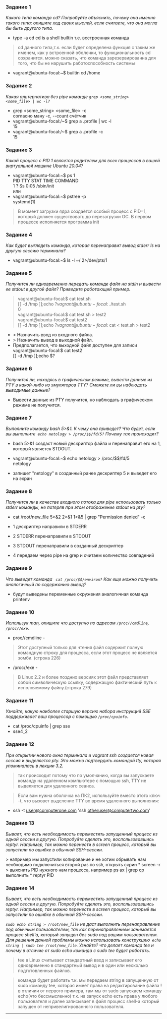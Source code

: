 ### Задание 1
<i>Какого типа команда cd? Попробуйте объяснить, почему она именно такого типа: опишите ход своих мыслей, если считаете, что она могла бы быть другого типа.</i>
* type -a cd
cd is a shell builtin
т.е. всстроенная команда

> cd данного типа,т.к. если будет определена функция с таким же именем,
как у встроенной оболочки, то функциональность cd сохранится.
можно сказать, что команда зарезервированна для того,
что бы не нарушить работоспособность системы

* vagrant@ubuntu-focal:~$ builtin cd /home

### Задание 2
<i>Какая альтернатива без pipe команде <code>grep <some_string> <some_file> | wc -l?</code></i>
* grep <some_string> <some_file> -c  
согласно ману -c, --count счётчик
* vagrant@ubuntu-focal:/~$ grep a .profile  | wc -l  
15
* vagrant@ubuntu-focal:/~$ grep a .profile  -c  
15


### Задание 3
<i>Какой процесс с PID 1 является родителем для всех процессов в вашей виртуальной машине Ubuntu 20.04?</i>
* vagrant@ubuntu-focal:~$ ps 1  
    PID TTY      STAT   TIME COMMAND  
      1 ?        Ss     0:05 /sbin/init  
или
* vagrant@ubuntu-focal:~$ pstree -p  
systemd(1)

> В момент загрузки ядра создаётся особый процесс с PID=1,
который должен существовать до перезагрузки ОС.
В первом процессе исполняется программа init


### Задание 4
<i>Как будет выглядеть команда, которая перенаправит вывод stderr ls на другую сессию терминала?</i>

* vagrant@ubuntu-focal:~$ ls -l ~/ 2>/dev/pts/1


### Задание 5
<i>Получится ли одновременно передать команде файл на stdin и вывести ее stdout в другой файл? Приведите работающий пример.</i>

>vagrant@ubuntu-focal:$ cat test.sh  
[[ -d /tmp ]];echo $?   
vagrant@ubuntu-focal:$ ./test.sh  
0  
vagrant@ubuntu-focal:$ cat test.sh > test2  
vagrant@ubuntu-focal:$ cat test2  
[[ -d /tmp ]];echo $?  
vagrant@ubuntu-focal:$ cat < test.sh > test2  
 * < Назначить ввод из входного файла.
 * \> Назначить вывод в выходной файл.
 *  Предполагается, что выходной файл доступен для записи  
vagrant@ubuntu-focal:$ cat test2  
[[ -d /tmp ]];echo $?  


### Задание 6
<i>Получится ли, находясь в графическом режиме, вывести данные из PTY в какой-либо из эмуляторов TTY? Сможете ли вы наблюдать выводимые данные?</i>
* Вывести данные из PTY получится, но наблюдать в графическом режиме не получится.

### Задание 7
<i>Выполните команду bash 5>&1. К чему она приведет? Что будет, если вы выполните<code> echo netology > /proc/$$/fd/5?</code> Почему так происходит?</i>
* bash 5>&1 создаст новый дескриптор
файла и перенаправит его на 1, который является STDOUT.

* vagrant@ubuntu-focal:~$ echo netology > /proc/$$/fd/5  
netology

* запишет "netology" в созданный ранее дескриптер 5 и выведет его на экран

### Задание 8
<i>Получится ли в качестве входного потока для pipe использовать только stderr команды, не потеряв при этом отображение stdout на pty?</i>
* cat /root/new_file 5>&2 2>&1 1>&5 | grep "Permission denied" -c

* 1 дескриптер направили в STDERR
* 2 STDERR перенаправили в STDOUT
* 3 STDOUT перенаправили в созданный дескриптер
* 4 передаем через pipe на grep и считаем количество совпадений


### Задание 9
<i>Что выведет команда <code> cat /proc/$$/environ?</code> Как еще можно получить аналогичный по содержанию вывод?</i>
* будут выведены переменные окружения
аналогичная команда  
printenv


### Задание 10
<i>Используя man, опишите что доступно по адресам <code>/proc/<PID>/cmdline</code>, <code>/proc/<PID>/exe</code>.</i>

* proc/<PID>/cmdline -  
> Этот доступный только для чтения файл
содержит полную командную строку для процесса,
 если этот процесс не является зомби. (строка 226)
* /proc/<PID>/exe -  
> В Linux 2.2 и более поздних версиях этот файл
представляет собой символическую ссылку,
содержащую фактический путь к исполняемому файлу.(строка 279)

### Задание 11
<i>Узнайте, какую наиболее старшую версию набора инструкций SSE поддерживает ваш процессор с помощью <code>/proc/cpuinfo.</code></i>


* cat /proc/cpuinfo | grep sse
* sse4_2

### Задание 12
<i>При открытии нового окна терминала и vagrant ssh создается новая сессия и выделяется pty.
Это можно подтвердить командой tty, которая упоминалась в лекции 3.2.</i>


> так происходит потому что по умолчанию,
когда вы запускаете команду на удаленном
компьютере с помощью ssh, TTY не выделяется для удаленного сеанса.

> Если вам нужна оболочка на ПК2, используйте вместо этого ключ -t,
что вызовет выделение TTY во время удаленного выполнения:
* ssh -t user@computerone.com 'ssh otheruser@computertwo.com'

### Задание 13
<i>Бывает, что есть необходимость переместить запущенный процесс из одной сессии в другую. Попробуйте сделать это, воспользовавшись reptyr. Например, так можно перенести в screen процесс, который вы запустили по ошибке в обычной SSH-сессии.

</i>
> например мы запустили копирование и не хотим обрывать
нам необходимо подключиться второй раз по ssh, открыть скрин
* screen -r
> выяснить PID нужного нам процесса, например ps ax | grep cp
выполнить
* reptyr PID

### Задание 14
<i>Бывает, что есть необходимость переместить запущенный процесс из одной сессии в другую. Попробуйте сделать это, воспользовавшись reptyr. Например, так можно перенести в screen процесс, который вы запустили по ошибке в обычной SSH-сессии.

<code>sudo echo string > /root/new_file</code> не даст выполнить перенаправление под обычным пользователем, так как перенаправлением занимается процесс shell'а, который запущен без sudo под вашим пользователем. Для решения данной проблемы можно использовать конструкцию<code> echo string | sudo tee /root/new_file</code>. Узнайте? что делает команда tee и почему в отличие от sudo echo команда с sudo tee будет работать.</i>

> tee в Linux считывает стандартный ввод и записывает его одновременно
 в стандартный вывод и в один или несколько подготовленных файлов.

> команда будет работать т.к. мы передаем string  в запущенную
от sudo команду tee, которая имеет права на редактирование файла
! в отличии от первого примера, там мы от sudo запускаем команду
echo(что бессмысленно) т.к. на запуск echo есть права у любого пользователя
и далее записывает в файл процесс shell-a который запущен
от непривелигированного пользователя.

<hr>

